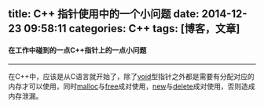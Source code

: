 title: C++ 指针使用中的一个小问题
date: 2014-12-23 09:58:11
categories: C++
tags: [博客，文章]
---
#### 在工作中碰到的一点C++指针上的一点小问题
---
在C++中，应该是从C语言就开始了，除了[void]()型指针之外都是需要有分配对应的内存才可以使用，同时[malloc]()与[free]()成对使用，[new]()与[delete]()成对使用，否则造成内存泄漏。